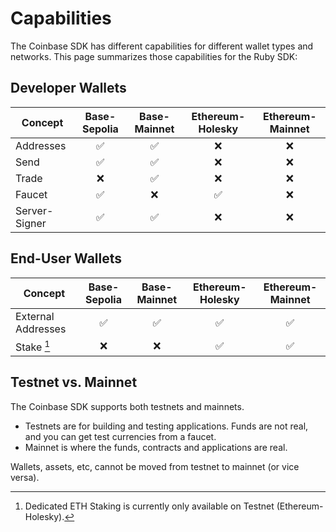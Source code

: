 # Capabilities

The Coinbase SDK has different capabilities for different wallet types and networks. This page summarizes
those capabilities for the Ruby SDK:

## Developer Wallets

| Concept       | Base-Sepolia | Base-Mainnet | Ethereum-Holesky | Ethereum-Mainnet |
| ------------- | :----------: | :----------: | :--------------: | :--------------: |
| Addresses     |      ✅      |      ✅      |        ❌        |        ❌        |
| Send          |      ✅      |      ✅      |        ❌        |        ❌        |
| Trade         |      ❌      |      ✅      |        ❌        |        ❌        |
| Faucet        |      ✅      |      ❌      |        ✅        |        ❌        |
| Server-Signer |      ✅      |      ✅      |        ❌        |        ❌        |

## End-User Wallets

| Concept            | Base-Sepolia | Base-Mainnet | Ethereum-Holesky | Ethereum-Mainnet |
| ------------------ | :----------: | :----------: | :--------------: | :--------------: |
| External Addresses |      ✅      |      ✅      |        ✅        |        ✅        |
| Stake [^1]         |      ❌      |      ❌      |        ✅        |        ✅        |

[^1]: Dedicated ETH Staking is currently only available on Testnet (Ethereum-Holesky).

## Testnet vs. Mainnet

The Coinbase SDK supports both testnets and mainnets.

- Testnets are for building and testing applications. Funds are not real, and you can get test currencies from a faucet.
- Mainnet is where the funds, contracts and applications are real.

Wallets, assets, etc, cannot be moved from testnet to mainnet (or vice versa).
